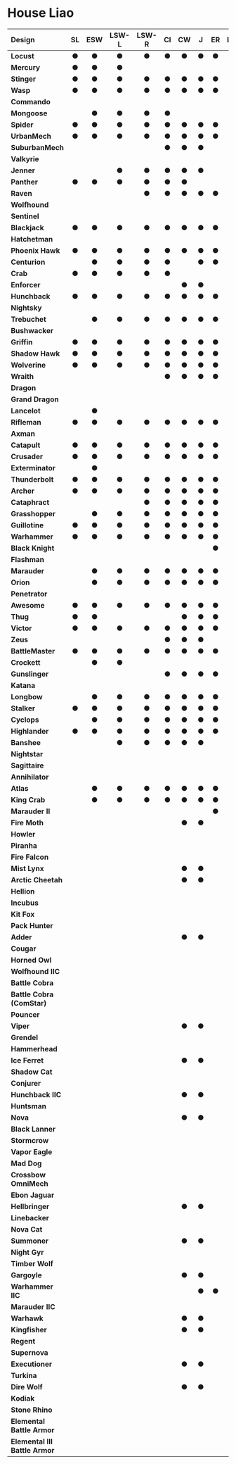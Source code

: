 # House Liao

| Design | SL | ESW | LSW-L | LSW-R | CI | CW | J | ER | LR | DA | iC |
| :--- | :---: | :---: | :---: | :---: | :---: | :---: | :---: | :---: | :---: | :---: | :---: |
| **Locust** |  ●  |  ●  |  ●  |  ●  |  ●  |  ●  |  ●  |  ●  |  ●  |  ●  |  ●  |
| **Mercury** |  ●  |  ●  |  ●  |     |     |     |     |     |  ●  |  ●  |  ●  |
| **Stinger** |  ●  |  ●  |  ●  |  ●  |  ●  |  ●  |  ●  |  ●  |  ●  |  ●  |  ●  |
| **Wasp** |  ●  |  ●  |  ●  |  ●  |  ●  |  ●  |  ●  |  ●  |  ●  |  ●  |  ●  |
| **Commando** |     |     |     |     |     |     |     |     |     |     |     |
| **Mongoose** |     |  ●  |  ●  |  ●  |  ●  |     |     |     |  ●  |  ●  |  ●  |
| **Spider** |  ●  |  ●  |  ●  |  ●  |  ●  |  ●  |  ●  |  ●  |  ●  |  ●  |  ●  |
| **UrbanMech** |  ●  |  ●  |  ●  |  ●  |  ●  |  ●  |  ●  |  ●  |  ●  |  ●  |  ●  |
| **SuburbanMech** |     |     |     |     |  ●  |  ●  |  ●  |     |     |     |     |
| **Valkyrie** |     |     |     |     |     |     |     |     |     |  ●  |  ●  |
| **Jenner** |     |     |  ●  |  ●  |  ●  |  ●  |  ●  |     |     |     |     |
| **Panther** |  ●  |  ●  |  ●  |  ●  |  ●  |  ●  |     |     |     |     |     |
| **Raven** |     |     |     |  ●  |  ●  |  ●  |  ●  |  ●  |  ●  |  ●  |  ●  |
| **Wolfhound** |     |     |     |     |     |     |     |     |     |     |     |
| **Sentinel** |     |     |     |     |     |     |     |     |     |     |     |
| **Blackjack** |  ●  |  ●  |  ●  |  ●  |  ●  |  ●  |  ●  |  ●  |  ●  |     |     |
| **Hatchetman** |     |     |     |     |     |     |     |     |     |     |     |
| **Phoenix Hawk** |  ●  |  ●  |  ●  |  ●  |  ●  |  ●  |  ●  |  ●  |  ●  |  ●  |  ●  |
| **Centurion** |     |  ●  |  ●  |  ●  |  ●  |     |  ●  |  ●  |  ●  |  ●  |  ●  |
| **Crab** |  ●  |  ●  |  ●  |  ●  |  ●  |     |     |     |     |     |     |
| **Enforcer** |     |     |     |     |     |  ●  |  ●  |     |     |     |     |
| **Hunchback** |  ●  |  ●  |  ●  |  ●  |  ●  |  ●  |  ●  |  ●  |  ●  |     |     |
| **Nightsky** |     |     |     |     |     |     |     |     |     |     |     |
| **Trebuchet** |     |  ●  |  ●  |  ●  |  ●  |  ●  |  ●  |  ●  |  ●  |  ●  |  ●  |
| **Bushwacker** |     |     |     |     |     |     |     |     |     |     |     |
| **Griffin** |  ●  |  ●  |  ●  |  ●  |  ●  |  ●  |  ●  |  ●  |  ●  |  ●  |  ●  |
| **Shadow Hawk** |  ●  |  ●  |  ●  |  ●  |  ●  |  ●  |  ●  |  ●  |  ●  |  ●  |  ●  |
| **Wolverine** |  ●  |  ●  |  ●  |  ●  |  ●  |  ●  |  ●  |  ●  |  ●  |  ●  |  ●  |
| **Wraith** |     |     |     |     |  ●  |  ●  |  ●  |  ●  |  ●  |  ●  |  ●  |
| **Dragon** |     |     |     |     |     |     |     |     |     |     |     |
| **Grand Dragon** |     |     |     |     |     |     |     |     |     |     |     |
| **Lancelot** |     |  ●  |     |     |     |     |     |     |     |     |     |
| **Rifleman** |  ●  |  ●  |  ●  |  ●  |  ●  |  ●  |  ●  |  ●  |  ●  |  ●  |  ●  |
| **Axman** |     |     |     |     |     |     |     |     |     |     |     |
| **Catapult** |  ●  |  ●  |  ●  |  ●  |  ●  |  ●  |  ●  |  ●  |  ●  |  ●  |  ●  |
| **Crusader** |  ●  |  ●  |  ●  |  ●  |  ●  |  ●  |  ●  |  ●  |  ●  |  ●  |  ●  |
| **Exterminator** |     |  ●  |     |     |     |     |     |     |     |     |     |
| **Thunderbolt** |  ●  |  ●  |  ●  |  ●  |  ●  |  ●  |  ●  |  ●  |  ●  |  ●  |  ●  |
| **Archer** |  ●  |  ●  |  ●  |  ●  |  ●  |  ●  |  ●  |  ●  |  ●  |  ●  |  ●  |
| **Cataphract** |     |     |     |  ●  |  ●  |  ●  |  ●  |  ●  |  ●  |  ●  |  ●  |
| **Grasshopper** |     |  ●  |  ●  |  ●  |  ●  |  ●  |  ●  |  ●  |  ●  |     |  ●  |
| **Guillotine** |  ●  |  ●  |  ●  |  ●  |  ●  |  ●  |  ●  |  ●  |  ●  |  ●  |     |
| **Warhammer** |  ●  |  ●  |  ●  |  ●  |  ●  |  ●  |  ●  |  ●  |  ●  |  ●  |  ●  |
| **Black Knight** |     |     |     |     |     |     |     |  ●  |  ●  |  ●  |  ●  |
| **Flashman** |     |     |     |     |     |     |     |     |     |     |     |
| **Marauder** |     |  ●  |  ●  |  ●  |  ●  |  ●  |  ●  |  ●  |  ●  |  ●  |  ●  |
| **Orion** |     |  ●  |  ●  |  ●  |  ●  |  ●  |  ●  |  ●  |  ●  |  ●  |  ●  |
| **Penetrator** |     |     |     |     |     |     |     |     |     |  ●  |  ●  |
| **Awesome** |  ●  |  ●  |  ●  |  ●  |  ●  |  ●  |  ●  |  ●  |  ●  |  ●  |  ●  |
| **Thug** |  ●  |  ●  |     |     |     |  ●  |  ●  |  ●  |     |     |     |
| **Victor** |  ●  |  ●  |  ●  |  ●  |  ●  |  ●  |  ●  |  ●  |  ●  |  ●  |  ●  |
| **Zeus** |     |     |     |     |  ●  |  ●  |  ●  |     |     |     |     |
| **BattleMaster** |  ●  |  ●  |  ●  |  ●  |  ●  |  ●  |  ●  |  ●  |  ●  |  ●  |  ●  |
| **Crockett** |     |  ●  |  ●  |     |     |     |     |     |     |     |     |
| **Gunslinger** |     |     |     |     |  ●  |  ●  |  ●  |  ●  |  ●  |  ●  |  ●  |
| **Katana** |     |     |     |     |     |     |     |     |     |     |     |
| **Longbow** |     |  ●  |  ●  |  ●  |  ●  |  ●  |  ●  |  ●  |  ●  |  ●  |  ●  |
| **Stalker** |  ●  |  ●  |  ●  |  ●  |  ●  |  ●  |  ●  |  ●  |  ●  |  ●  |  ●  |
| **Cyclops** |     |  ●  |  ●  |  ●  |  ●  |  ●  |  ●  |  ●  |  ●  |  ●  |  ●  |
| **Highlander** |  ●  |  ●  |  ●  |  ●  |  ●  |  ●  |  ●  |  ●  |  ●  |  ●  |  ●  |
| **Banshee** |     |     |  ●  |  ●  |  ●  |  ●  |  ●  |     |     |     |     |
| **Nightstar** |     |     |     |     |     |     |     |     |     |     |     |
| **Sagittaire** |     |     |     |     |     |     |     |     |     |     |     |
| **Annihilator** |     |     |     |     |     |     |     |     |     |     |     |
| **Atlas** |     |  ●  |  ●  |  ●  |  ●  |  ●  |  ●  |  ●  |  ●  |  ●  |  ●  |
| **King Crab** |     |  ●  |  ●  |  ●  |  ●  |  ●  |  ●  |  ●  |  ●  |  ●  |  ●  |
| **Marauder II** |     |     |     |     |     |     |     |  ●  |  ●  |  ●  |  ●  |
| **Fire Moth** |     |     |     |     |     |  ●  |  ●  |     |     |     |     |
| **Howler** |     |     |     |     |     |     |     |     |     |     |     |
| **Piranha** |     |     |     |     |     |     |     |     |     |  ●  |  ●  |
| **Fire Falcon** |     |     |     |     |     |     |     |     |     |     |     |
| **Mist Lynx** |     |     |     |     |     |  ●  |  ●  |     |     |     |     |
| **Arctic Cheetah** |     |     |     |     |     |  ●  |  ●  |     |     |     |     |
| **Hellion** |     |     |     |     |     |     |     |     |     |     |     |
| **Incubus** |     |     |     |     |     |     |     |     |     |  ●  |  ●  |
| **Kit Fox** |     |     |     |     |     |     |     |     |     |     |     |
| **Pack Hunter** |     |     |     |     |     |     |     |     |     |     |     |
| **Adder** |     |     |     |     |     |  ●  |  ●  |     |     |     |     |
| **Cougar** |     |     |     |     |     |     |     |     |  ●  |  ●  |  ●  |
| **Horned Owl** |     |     |     |     |     |     |     |     |     |     |     |
| **Wolfhound IIC** |     |     |     |     |     |     |     |     |     |     |     |
| **Battle Cobra** |     |     |     |     |     |     |     |     |     |     |     |
| **Battle Cobra (ComStar)** |     |     |     |     |     |     |     |     |     |     |     |
| **Pouncer** |     |     |     |     |     |     |     |     |     |     |     |
| **Viper** |     |     |     |     |     |  ●  |  ●  |     |     |     |     |
| **Grendel** |     |     |     |     |     |     |     |     |     |     |     |
| **Hammerhead** |     |     |     |     |     |     |     |     |     |     |     |
| **Ice Ferret** |     |     |     |     |     |  ●  |  ●  |     |     |     |     |
| **Shadow Cat** |     |     |     |     |     |     |     |     |     |     |     |
| **Conjurer** |     |     |     |     |     |     |     |     |     |     |     |
| **Hunchback IIC** |     |     |     |     |     |  ●  |  ●  |     |     |     |     |
| **Huntsman** |     |     |     |     |     |     |     |     |     |     |     |
| **Nova** |     |     |     |     |     |  ●  |  ●  |     |     |     |     |
| **Black Lanner** |     |     |     |     |     |     |     |     |     |     |     |
| **Stormcrow** |     |     |     |     |     |     |     |     |     |     |     |
| **Vapor Eagle** |     |     |     |     |     |     |     |     |     |     |     |
| **Mad Dog** |     |     |     |     |     |     |     |     |     |     |     |
| **Crossbow OmniMech** |     |     |     |     |     |     |     |     |     |     |     |
| **Ebon Jaguar** |     |     |     |     |     |     |     |     |     |  ●  |  ●  |
| **Hellbringer** |     |     |     |     |     |  ●  |  ●  |     |     |  ●  |  ●  |
| **Linebacker** |     |     |     |     |     |     |     |     |     |     |     |
| **Nova Cat** |     |     |     |     |     |     |     |     |     |     |     |
| **Summoner** |     |     |     |     |     |  ●  |  ●  |     |     |     |     |
| **Night Gyr** |     |     |     |     |     |     |     |     |     |     |     |
| **Timber Wolf** |     |     |     |     |     |     |     |     |     |     |     |
| **Gargoyle** |     |     |     |     |     |  ●  |  ●  |     |     |     |     |
| **Warhammer IIC** |     |     |     |     |     |     |  ●  |  ●  |  ●  |  ●  |  ●  |
| **Marauder IIC** |     |     |     |     |     |     |     |     |     |     |     |
| **Warhawk** |     |     |     |     |     |  ●  |  ●  |     |     |     |     |
| **Kingfisher** |     |     |     |     |     |  ●  |  ●  |     |     |     |     |
| **Regent** |     |     |     |     |     |     |     |     |     |  ●  |  ●  |
| **Supernova** |     |     |     |     |     |     |     |     |     |     |     |
| **Executioner** |     |     |     |     |     |  ●  |  ●  |     |     |     |     |
| **Turkina** |     |     |     |     |     |     |     |     |     |     |     |
| **Dire Wolf** |     |     |     |     |     |  ●  |  ●  |     |     |     |     |
| **Kodiak** |     |     |     |     |     |     |     |     |     |     |     |
| **Stone Rhino** |     |     |     |     |     |     |     |     |     |     |     |
| **Elemental Battle Armor** |     |     |     |     |     |     |     |     |     |     |     |
| **Elemental III Battle Armor** |     |     |     |     |     |     |     |     |     |     |     |

